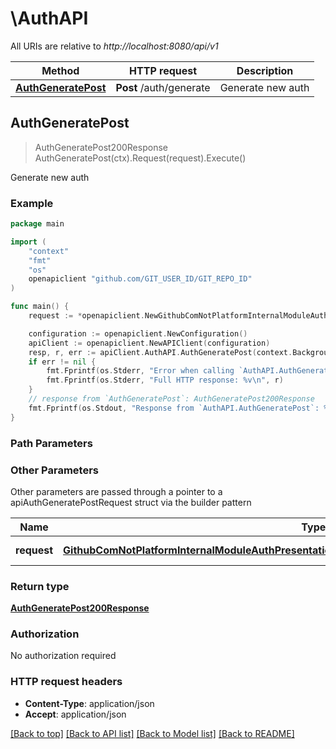 # \AuthAPI

All URIs are relative to *http://localhost:8080/api/v1*

Method | HTTP request | Description
------------- | ------------- | -------------
[**AuthGeneratePost**](AuthAPI.md#AuthGeneratePost) | **Post** /auth/generate | Generate new auth



## AuthGeneratePost

> AuthGeneratePost200Response AuthGeneratePost(ctx).Request(request).Execute()

Generate new auth

### Example

```go
package main

import (
	"context"
	"fmt"
	"os"
	openapiclient "github.com/GIT_USER_ID/GIT_REPO_ID"
)

func main() {
	request := *openapiclient.NewGithubComNotPlatformInternalModuleAuthPresentationAuthorizationHttpModelAuthGenerateRequest() // GithubComNotPlatformInternalModuleAuthPresentationAuthorizationHttpModelAuthGenerateRequest | request body

	configuration := openapiclient.NewConfiguration()
	apiClient := openapiclient.NewAPIClient(configuration)
	resp, r, err := apiClient.AuthAPI.AuthGeneratePost(context.Background()).Request(request).Execute()
	if err != nil {
		fmt.Fprintf(os.Stderr, "Error when calling `AuthAPI.AuthGeneratePost``: %v\n", err)
		fmt.Fprintf(os.Stderr, "Full HTTP response: %v\n", r)
	}
	// response from `AuthGeneratePost`: AuthGeneratePost200Response
	fmt.Fprintf(os.Stdout, "Response from `AuthAPI.AuthGeneratePost`: %v\n", resp)
}
```

### Path Parameters



### Other Parameters

Other parameters are passed through a pointer to a apiAuthGeneratePostRequest struct via the builder pattern


Name | Type | Description  | Notes
------------- | ------------- | ------------- | -------------
 **request** | [**GithubComNotPlatformInternalModuleAuthPresentationAuthorizationHttpModelAuthGenerateRequest**](GithubComNotPlatformInternalModuleAuthPresentationAuthorizationHttpModelAuthGenerateRequest.md) | request body | 

### Return type

[**AuthGeneratePost200Response**](AuthGeneratePost200Response.md)

### Authorization

No authorization required

### HTTP request headers

- **Content-Type**: application/json
- **Accept**: application/json

[[Back to top]](#) [[Back to API list]](../README.md#documentation-for-api-endpoints)
[[Back to Model list]](../README.md#documentation-for-models)
[[Back to README]](../README.md)


